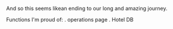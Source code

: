 And so this seems likean ending to our long and amazing journey.

Functions I'm proud of:
. operations page
. Hotel DB